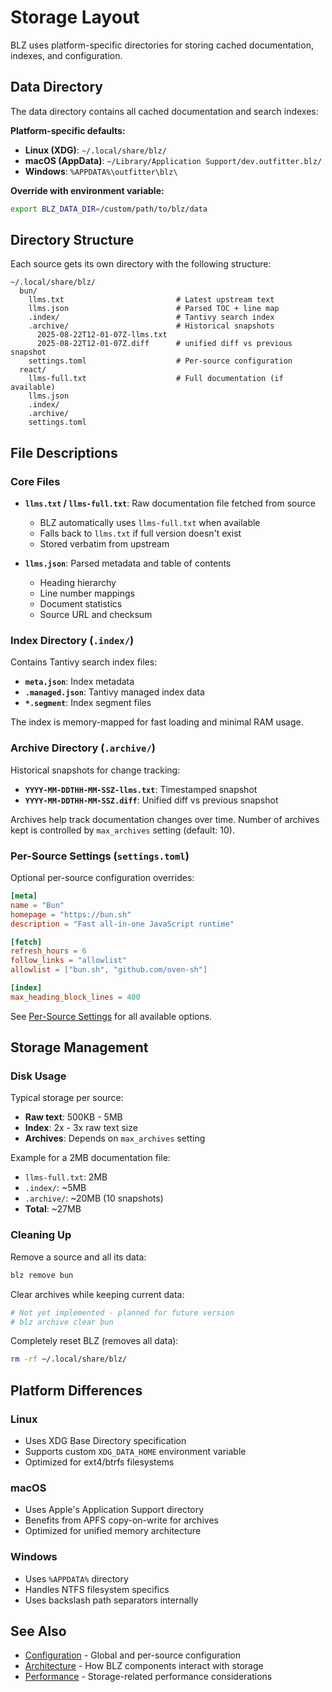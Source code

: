 # Storage Layout

BLZ uses platform-specific directories for storing cached documentation, indexes, and configuration.

## Data Directory

The data directory contains all cached documentation and search indexes:

**Platform-specific defaults:**

- **Linux (XDG)**: `~/.local/share/blz/`
- **macOS (AppData)**: `~/Library/Application Support/dev.outfitter.blz/`
- **Windows**: `%APPDATA%\outfitter\blz\`

**Override with environment variable:**

```bash
export BLZ_DATA_DIR=/custom/path/to/blz/data
```

## Directory Structure

Each source gets its own directory with the following structure:

```
~/.local/share/blz/
  bun/
    llms.txt                         # Latest upstream text
    llms.json                        # Parsed TOC + line map
    .index/                          # Tantivy search index
    .archive/                        # Historical snapshots
      2025-08-22T12-01-07Z-llms.txt
      2025-08-22T12-01-07Z.diff      # unified diff vs previous snapshot
    settings.toml                    # Per-source configuration
  react/
    llms-full.txt                    # Full documentation (if available)
    llms.json
    .index/
    .archive/
    settings.toml
```

## File Descriptions

### Core Files

- **`llms.txt` / `llms-full.txt`**: Raw documentation file fetched from source
  - BLZ automatically uses `llms-full.txt` when available
  - Falls back to `llms.txt` if full version doesn't exist
  - Stored verbatim from upstream

- **`llms.json`**: Parsed metadata and table of contents
  - Heading hierarchy
  - Line number mappings
  - Document statistics
  - Source URL and checksum

### Index Directory (`.index/`)

Contains Tantivy search index files:

- **`meta.json`**: Index metadata
- **`.managed.json`**: Tantivy managed index data
- **`*.segment`**: Index segment files

The index is memory-mapped for fast loading and minimal RAM usage.

### Archive Directory (`.archive/`)

Historical snapshots for change tracking:

- **`YYYY-MM-DDTHH-MM-SSZ-llms.txt`**: Timestamped snapshot
- **`YYYY-MM-DDTHH-MM-SSZ.diff`**: Unified diff vs previous snapshot

Archives help track documentation changes over time. Number of archives kept is controlled by `max_archives` setting (default: 10).

### Per-Source Settings (`settings.toml`)

Optional per-source configuration overrides:

```toml
[meta]
name = "Bun"
homepage = "https://bun.sh"
description = "Fast all-in-one JavaScript runtime"

[fetch]
refresh_hours = 6
follow_links = "allowlist"
allowlist = ["bun.sh", "github.com/oven-sh"]

[index]
max_heading_block_lines = 400
```

See [Per-Source Settings](../cli/configuration.md#per-source-settings) for all available options.

## Storage Management

### Disk Usage

Typical storage per source:

- **Raw text**: 500KB - 5MB
- **Index**: 2x - 3x raw text size
- **Archives**: Depends on `max_archives` setting

Example for a 2MB documentation file:

- `llms-full.txt`: 2MB
- `.index/`: ~5MB
- `.archive/`: ~20MB (10 snapshots)
- **Total**: ~27MB

### Cleaning Up

Remove a source and all its data:

```bash
blz remove bun
```

Clear archives while keeping current data:

```bash
# Not yet implemented - planned for future version
# blz archive clear bun
```

Completely reset BLZ (removes all data):

```bash
rm -rf ~/.local/share/blz/
```

## Platform Differences

### Linux

- Uses XDG Base Directory specification
- Supports custom `XDG_DATA_HOME` environment variable
- Optimized for ext4/btrfs filesystems

### macOS

- Uses Apple's Application Support directory
- Benefits from APFS copy-on-write for archives
- Optimized for unified memory architecture

### Windows

- Uses `%APPDATA%` directory
- Handles NTFS filesystem specifics
- Uses backslash path separators internally

## See Also

- [Configuration](../cli/configuration.md) - Global and per-source configuration
- [Architecture](README.md) - How BLZ components interact with storage
- [Performance](PERFORMANCE.md) - Storage-related performance considerations
